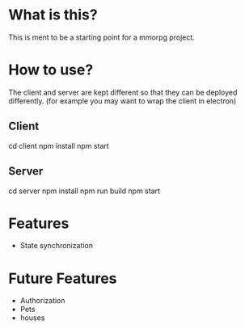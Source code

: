 # What is this?
This is ment to be a starting point for a mmorpg project.

# How to use?
The client and server are kept different so that they can be deployed differently. (for example you may want to wrap the client in electron)

## Client
cd client
npm install
npm start

## Server
cd server
npm install
npm run build
npm start

# Features
* State synchronization

# Future Features
* Authorization
* Pets
* houses